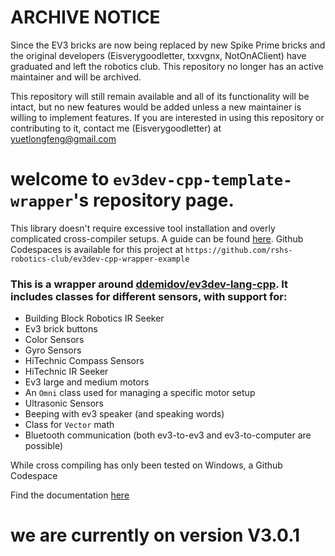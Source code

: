 # ARCHIVE NOTICE
Since the EV3 bricks are now being replaced by new Spike Prime bricks and the original developers (Eisverygoodletter, txxvgnx, NotOnAClient) have graduated and left the robotics club. This repository no longer has an active maintainer and will be archived.

This repository will still remain available and all of its functionality will be intact, but no new features would be added unless a new maintainer is willing to implement features. If you are interested in using this repository or contributing to it, contact me (Eisverygoodletter) at yuetlongfeng@gmail.com

# welcome to `ev3dev-cpp-template-wrapper`'s repository page.
This library doesn't require excessive tool installation and overly complicated cross-compiler setups. A guide can be found [here](https://rshs-robotics-club.github.io/ev3wrap/master/). Github Codespaces is available for this project at `https://github.com/rshs-robotics-club/ev3dev-cpp-wrapper-example`
### This is a wrapper around [ddemidov/ev3dev-lang-cpp](https://github.com/ddemidov/ev3dev-lang-cpp). It includes classes for different sensors, with support for:
-   Building Block Robotics IR Seeker
-   Ev3 brick buttons
-   Color Sensors
-   Gyro Sensors
-   HiTechnic Compass Sensors
-   HiTechnic IR Seeker
-   Ev3 large and medium motors
-   An `Omni` class used for managing a specific motor setup
-   Ultrasonic Sensors
-   Beeping with ev3 speaker (and speaking words)
-   Class for `Vector` math
-   Bluetooth communication (both ev3-to-ev3 and ev3-to-computer are possible)

While cross compiling has only been tested on Windows, a Github Codespace


Find the documentation [here](rshs-robotics-club.github.io)

# we are currently on version V3.0.1